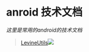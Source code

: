 # anroid 技术文档
*这里是常用的android的技术文档*

> [LevineUtils](/zh-cn/Android/LevineUtils/)[![](https://jitpack.io/v/LicaiMaker/CommonUtils.svg)](https://jitpack.io/#LicaiMaker/CommonUtils)


